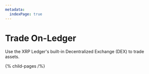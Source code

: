 ```yaml
---
metadata:
  indexPage: true
---
```

# Trade On-Ledger

Use the XRP Ledger's built-in Decentralized Exchange (DEX) to trade assets.

{% child-pages /%}

